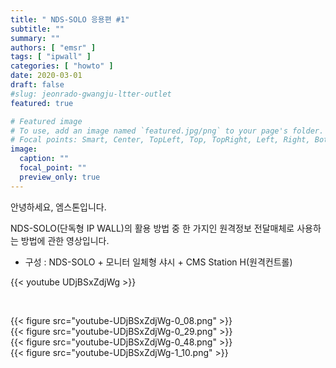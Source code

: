 ```yaml
---
title: " NDS-SOLO 응용편 #1"
subtitle: ""
summary: ""
authors: [ "emsr" ]
tags: [ "ipwall" ]
categories: [ "howto" ]
date: 2020-03-01
draft: false
#slug: jeonrado-gwangju-ltter-outlet
featured: true

# Featured image
# To use, add an image named `featured.jpg/png` to your page's folder.
# Focal points: Smart, Center, TopLeft, Top, TopRight, Left, Right, BottomLeft, Bottom, BottomRight.
image:
  caption: ""
  focal_point: ""
  preview_only: true
---
```


안녕하세요, 엠스톤입니다.

NDS-SOLO(단독형 IP WALL)의 활용 방법 중 한 가지인 원격정보 전달매체로 사용하는 방법에 관한 영상입니다.

- 구성 : NDS-SOLO + 모니터 일체형 샤시 + CMS Station H(원격컨트롤)

{{< youtube UDjBSxZdjWg >}}

&nbsp;

<div class="container"><div class="row justify-content-center">
<div class="com-sm-10">{{< figure src="youtube-UDjBSxZdjWg-0_08.png" >}}</div>
<div class="com-sm-10">{{< figure src="youtube-UDjBSxZdjWg-0_29.png" >}}</div>
<div class="com-sm-10">{{< figure src="youtube-UDjBSxZdjWg-0_48.png" >}}</div>
<div class="com-sm-10">{{< figure src="youtube-UDjBSxZdjWg-1_10.png" >}}</div>
</div></div>
